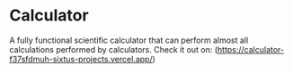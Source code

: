# Calculator
A fully functional scientific calculator
that can perform almost all calculations performed by calculators.
Check it out on: (https://calculator-f37sfdmuh-sixtus-projects.vercel.app/)
